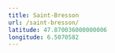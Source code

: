 ```yaml
---
title: Saint-Bresson
url: /saint-bresson/
latitude: 47.870036000000006
longitude: 6.5070582
---
```


